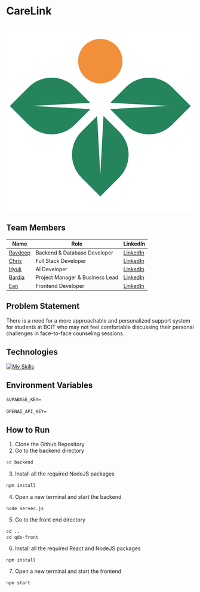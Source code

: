 # CareLink

<p align="center"><img src="./readMeImages/CareLink v1 - color.png"></p>

## Team Members

| Name                                        | Role                            | LinkedIn                                                |
| ------------------------------------------- | ------------------------------- | ------------------------------------------------------- |
| [Ravdeep](https://github.com/RavdeepAulakh) | Backend & Database Developer    | [LinkedIn](https://www.linkedin.com/in/ravdeepaulakh/)  |
| [Chris](https://github.com/teihyung)        | Full Stack Developer            | [LinkedIn](https://www.linkedin.com/in/teihyung/)       |
| [Hyuk](https://github.com/hyukpk)           | AI Developer                    | [LinkedIn](https://www.linkedin.com/in/hyukpk/)         |
| [Bardia](https://github.com/BardiaTiM)      | Project Manager & Business Lead | [LinkedIn](https://www.linkedin.com/in/bardia-timouri/) |
| [Ean](https://github.com/gathrean)          | Frontend Developer              | [LinkedIn](https://www.linkedin.com/in/gathrean/)       |

## Problem Statement

There is a need for a more approachable and personalized support system for students at BCIT who may not feel comfortable discussing their personal challenges in face-to-face counseling sessions.

## Technologies

[![My Skills](https://skillicons.dev/icons?i=js,html,css,react,supabase,nodejs,express)](https://skillicons.dev)

## Environment Variables

```
SUPABASE_KEY=

OPENAI_API_KEY=
```
## How to Run

1. Clone the Github Repository 
2. Go to the backend directory 
```bash
cd backend
```
3. Install all the required NodeJS packages
```bash
npm install
```
4. Open a new terminal and start the backend
```shell
node server.js
```
5. Go to the front end directory
```shell
cd ..
cd qds-front
```
6. Install all the required React and NodeJS packages
```shell
npm install
```
7. Open a new terminal and start the frontend
```shell
npm start
```
